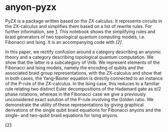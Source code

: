 # anyon-pyzx
PyZX is a package written based on the ZX calculus. It represents circuits in the ZX-calculus and simplifies them based on a list of rewrite rules. For further information, see  <cite>[1]</cite>. This notebook shows the simplifying rules and braid generators of two topological quantum computing models, i.e. Fibonacci and Ising. It is an accompanying code with
<cite> [2]</cite>. 

In this paper, we rectify confusion around a category describing an anyonic theory and a category describing topological quantum computation. We show that the latter is a subcategory of \hilb. We represent elements of the Fibonacci and Ising models, namely the encoding of qubits and the associated braid group representations, with the ZX-calculus and show that in both cases, the Yang-Baxter equation is directly connected to an instance of the P-rule of the ZX-calculus. In the Ising case, this reduces to a familiar rule relating two distinct Euler decompositions of the Hadamard gate as $\pi/2$ phase rotations, whereas in the Fibonacci case we give a previously unconsidered exact solution of the P-rule involving the Golden ratio. We demonstrate the utility of these representations by giving graphical derivations of the single qubit braid equations for Fibonacci anyons and the single- and two-qubit braid equations for Ising anyons. 


[1]: https://arxiv.org/abs/1904.04735
[2]: 
